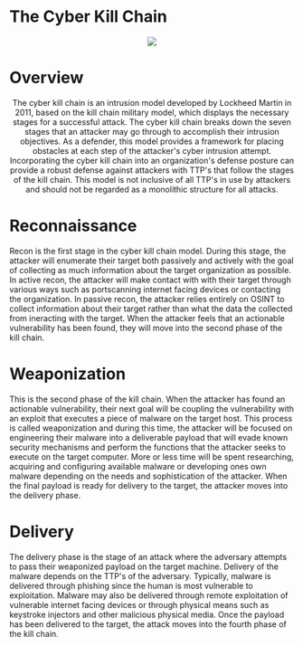 # The Cyber Kill Chain

<p align="center">
<img src="https://user-images.githubusercontent.com/90923369/214336518-ff0ea707-4e71-4f4c-8036-e80b3f77e058.png">
</p>

# Overview

<p align="center">
The cyber kill chain is an intrusion model developed by Lockheed Martin in 2011, based on the kill chain military model, which displays the necessary stages for a successful attack. The cyber kill chain breaks down the seven stages that an attacker may go through to accomplish their intrusion objectives. As a defender, this model provides a framework for placing obstacles at each step of the attacker's cyber intrusion attempt. Incorporating the cyber kill chain into an organization's defense posture can provide a robust defense against attackers with TTP's that follow the stages of the kill chain. This model is not inclusive of all TTP's in use by attackers and should not be regarded as a monolithic structure for all attacks.
</p>

# Reconnaissance

Recon is the first stage in the cyber kill chain model. During this stage, the attacker will enumerate their target both passively and actively with the goal of collecting as much information about the target organization as possible. In active recon, the attacker will make contact with with their target through various ways such as portscanning internet facing devices or contacting the organization. In passive recon, the attacker relies entirely on OSINT to collect information about their target rather than what the data the collected from ineracting with the target. When the attacker feels that an actionable vulnerability has been found, they will move into the second phase of the kill chain.

# Weaponization

This is the second phase of the kill chain. When the attacker has found an actionable vulnerability, their next goal will be coupling the vulnerability with an exploit that executes a piece of malware on the target host. This process is called weaponization and during this time, the attacker will be focused on engineering their malware into a deliverable payload that will evade known security mechanisms and perform the functions that the attacker seeks to execute on the target computer. More or less time will be spent researching, acquiring and configuring available malware or developing ones own malware depending on the needs and sophistication of the attacker. When the final payload is ready for delivery to the target, the attacker moves into the delivery phase. 

# Delivery

The delivery phase is the stage of an attack where the adversary attempts to pass their weaponized payload on the target machine. Delivery of the malware depends on the TTP's of the adversary. Typically, malware is delivered through phishing since the human is most vulnerable to exploitation. Malware may also be delivered through remote exploitation of vulnerable internet facing devices or through physical means such as keystroke injectors and other malicious physical media. Once the payload has been delivered to the target, the attack moves into the fourth phase of the kill chain. 
